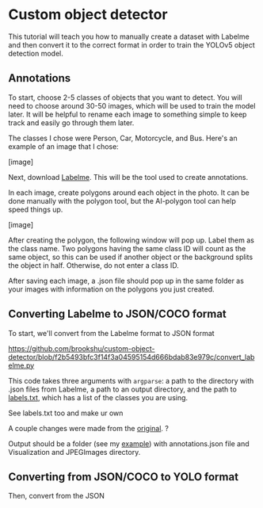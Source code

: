 # Custom object detector

This tutorial will teach you how to manually create a dataset with Labelme and then convert it to the correct format in order to train the YOLOv5 object detection model.

## Annotations
To start, choose 2-5 classes of objects that you want to detect. You will need to choose around 30-50 images, which will be used to train the model later. It will be helpful to rename each image to something simple to keep track and easily go through them later.

The classes I chose were Person, Car, Motorcycle, and Bus. Here's an example of an image that I chose:

[image]

Next, download [Labelme](https://github.com/wkentaro/labelme/tree/main). This will be the tool used to create annotations.

In each image, create polygons around each object in the photo. It can be done manually with the polygon tool, but the AI-polygon tool can help speed things up.

[image]

After creating the polygon, the following window will pop up. Label them as the class name. Two polygons having the same class ID will count as the same object, so this can be used if another object or the background splits the object in half. Otherwise, do not enter a class ID.

After saving each image, a .json file should pop up in the same folder as your images with information on the polygons you just created.

## Converting Labelme to JSON/COCO format

To start, we'll convert from the Labelme format to JSON format

https://github.com/brookshu/custom-object-detector/blob/f2b5493bfc3f14f3a04595154d666bdab83e979c/convert_labelme.py

This code takes three arguments with `argparse`: a path to the directory with .json files from Labelme, a path to an output directory, and the path to [labels.txt](), which has a list of the classes you are using. 

See labels.txt too and make ur own

A couple changes were made from the [original](https://github.com/wkentaro/labelme/blob/main/examples/instance_segmentation/labelme2coco.py). ?

Output should be a folder (see my [example](https://github.com/brookshu/custom-object-detector/tree/9725705cff8a98b8b320a7b6a507d6602bbb3dab/annotations)) with annotations.json file and Visualization and JPEGImages directory.

## Converting from JSON/COCO to YOLO format

Then, convert from the JSON




